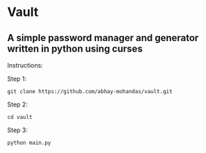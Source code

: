 # Vault
A simple password manager and generator written in python using curses
-----
Instructions:

Step 1:
  
    git clone https://github.com/abhay-mohandas/vault.git

Step 2:
  
    cd vault
  
Step 3:
  
    python main.py
